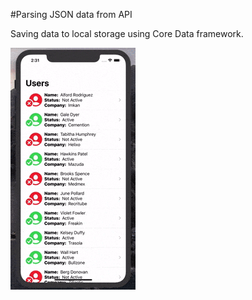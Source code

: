 #Parsing JSON data from API

Saving data to local storage using Core Data framework. <br> 

![](demo.gif)